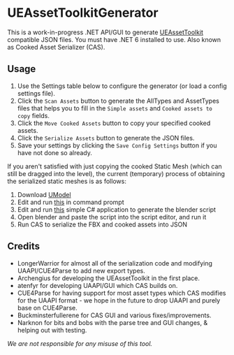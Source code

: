 # UEAssetToolkitGenerator 
This is a work-in-progress .NET API/GUI to generate [UEAssetToolkit](https://github.com/Buckminsterfullerene02/UEAssetToolkit-Fixes) compatible JSON files. You must have .NET 6 installed to use. Also known as Cooked Asset Serializer (CAS).

## Usage
1. Use the Settings table below to configure the generator (or load a config settings file).
2. Click the `Scan Assets` button to generate the AllTypes and AssetTypes files that helps you to fill in the `Simple assets` and `Cooked assets to copy` fields.
3. Click the `Move Cooked Assets` button to copy your specified cooked assets.
4. Click the `Serialize Assets` button to generate the JSON files.
5. Save your settings by clicking the `Save Config Settings` button if you have not done so already.

If you aren't satisfied with just copying the cooked Static Mesh (which can still be dragged into the level), the current (temporary) process of obtaining the serialized static meshes is as follows:
1. Download [UModel](https://www.gildor.org/en/projects/umodel)
2. Edit and run [this](https://gist.github.com/Buckminsterfullerene02/a9c9a19ddb573fcff78b2e31586383ad) in command prompt 
3. Edit and run [this](https://gist.github.com/Buckminsterfullerene02/a4a0e62066d09a17315a5191b4e41186) simple C# application to generate the blender script
4. Open blender and paste the script into the script editor, and run it
5. Run CAS to serialize the FBX and cooked assets into JSON

## Credits
- LongerWarrior for almost all of the serialization code and modifying UAAPI/CUE4Parse to add new export types. 
- Archengius for developing the UEAssetToolkit in the first place.
- atenfyr for developing UAAPI/GUI which CAS builds on.
- CUE4Parse for having support for most asset types which CAS modifies for the UAAPI format - we hope in the future to drop UAAPI and purely base on CUE4Parse.
- Buckminsterfullerene for CAS GUI and various fixes/improvements.
- Narknon for bits and bobs with the parse tree and GUI changes, & helping out with testing. 

*We are not responsible for any misuse of this tool.*